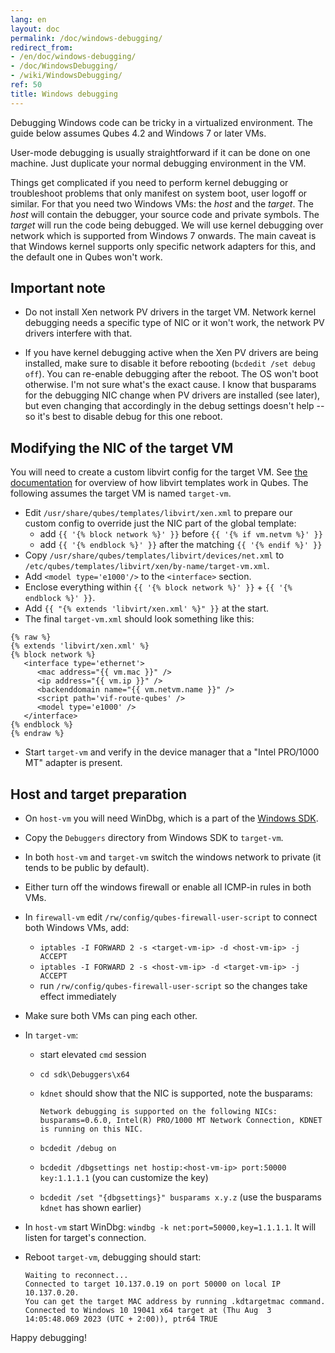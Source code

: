 ```yaml
---
lang: en
layout: doc
permalink: /doc/windows-debugging/
redirect_from:
- /en/doc/windows-debugging/
- /doc/WindowsDebugging/
- /wiki/WindowsDebugging/
ref: 50
title: Windows debugging
---
```


Debugging Windows code can be tricky in a virtualized environment. The guide below assumes Qubes 4.2 and Windows 7 or later VMs.

User-mode debugging is usually straightforward if it can be done on one machine. Just duplicate your normal debugging environment in the VM.

Things get complicated if you need to perform kernel debugging or troubleshoot problems that only manifest on system boot, user logoff or similar. For that you need two Windows VMs: the *host* and the *target*. The *host* will contain the debugger, your source code and private symbols. The *target* will run the code being debugged. We will use kernel debugging over network which is supported from Windows 7 onwards. The main caveat is that Windows kernel supports only specific network adapters for this, and the default one in Qubes won't work.

## Important note

- Do not install Xen network PV drivers in the target VM. Network kernel debugging needs a specific type of NIC or it won't work, the network PV drivers interfere with that.

- If you have kernel debugging active when the Xen PV drivers are being installed, make sure to disable it before rebooting (`bcdedit /set debug off`). You can re-enable debugging after the reboot. The OS won't boot otherwise. I'm not sure what's the exact cause. I know that busparams for the debugging NIC change when PV drivers are installed (see later), but even changing that accordingly in the debug settings doesn't help -- so it's best to disable debug for this one reboot.

## Modifying the NIC of the target VM

You will need to create a custom libvirt config for the target VM. See [the documentation](https://dev.qubes-os.org/projects/core-admin/en/latest/libvirt.html) for overview of how libvirt templates work in Qubes. The following assumes the target VM is named `target-vm`.

- Edit `/usr/share/qubes/templates/libvirt/xen.xml` to prepare our custom config to override just the NIC part of the global template:
  - add `{{ '{% block network %}' }}` before `{{ '{% if vm.netvm %}' }}`
  - add `{{ '{% endblock %}' }}` after the matching `{{ '{% endif %}' }}`
- Copy `/usr/share/qubes/templates/libvirt/devices/net.xml` to `/etc/qubes/templates/libvirt/xen/by-name/target-vm.xml`.
- Add `<model type='e1000'/>` to the `<interface>` section.
- Enclose everything within `{{ '{% block network %}' }}` + `{{ '{% endblock %}' }}`.
- Add `{{ "{% extends 'libvirt/xen.xml' %}" }}` at the start.
- The final `target-vm.xml` should look something like this:

~~~
{% raw %}
{% extends 'libvirt/xen.xml' %}
{% block network %}
   <interface type='ethernet'>
      <mac address="{{ vm.mac }}" />
      <ip address="{{ vm.ip }}" />
      <backenddomain name="{{ vm.netvm.name }}" />
      <script path='vif-route-qubes' />
      <model type='e1000' />
   </interface>
{% endblock %}
{% endraw %}
~~~

- Start `target-vm` and verify in the device manager that a "Intel PRO/1000 MT" adapter is present.

## Host and target preparation

- On `host-vm` you will need WinDbg, which is a part of the [Windows SDK](https://developer.microsoft.com/en-us/windows/downloads/windows-sdk/).
- Copy the `Debuggers` directory from Windows SDK to `target-vm`.
- In both `host-vm` and `target-vm` switch the windows network to private (it tends to be public by default).
- Either turn off the windows firewall or enable all ICMP-in rules in both VMs.
- In `firewall-vm` edit `/rw/config/qubes-firewall-user-script` to connect both Windows VMs, add:
  - `iptables -I FORWARD 2 -s <target-vm-ip> -d <host-vm-ip> -j ACCEPT`
  - `iptables -I FORWARD 2 -s <host-vm-ip> -d <target-vm-ip> -j ACCEPT`
  - run `/rw/config/qubes-firewall-user-script` so the changes take effect immediately
- Make sure both VMs can ping each other.
- In `target-vm`:
  - start elevated `cmd` session
  - `cd sdk\Debuggers\x64`
  - `kdnet` should show that the NIC is supported, note the busparams:

    ~~~
    Network debugging is supported on the following NICs:
    busparams=0.6.0, Intel(R) PRO/1000 MT Network Connection, KDNET is running on this NIC.
    ~~~

  - `bcdedit /debug on`
  - `bcdedit /dbgsettings net hostip:<host-vm-ip> port:50000 key:1.1.1.1` (you can customize the key)
  - `bcdedit /set "{dbgsettings}" busparams x.y.z` (use the busparams `kdnet` has shown earlier)
- In `host-vm` start WinDbg: `windbg -k net:port=50000,key=1.1.1.1`. It will listen for target's connection.
- Reboot `target-vm`, debugging should start:

    ~~~
    Waiting to reconnect...
    Connected to target 10.137.0.19 on port 50000 on local IP 10.137.0.20.
    You can get the target MAC address by running .kdtargetmac command.
    Connected to Windows 10 19041 x64 target at (Thu Aug  3 14:05:48.069 2023 (UTC + 2:00)), ptr64 TRUE
    ~~~

Happy debugging!
